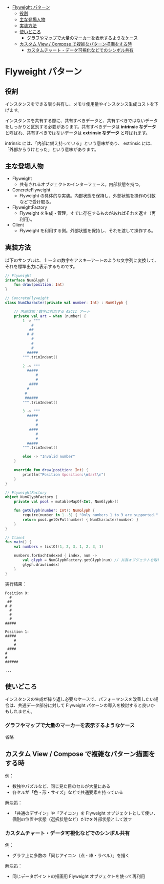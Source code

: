 - [Flyweight パターン](#flyweight-パターン)
  - [役割](#役割)
  - [主な登場人物](#主な登場人物)
  - [実装方法](#実装方法)
  - [使いどころ](#使いどころ)
    - [グラフやマップで大量のマーカーを表示するようなケース](#グラフやマップで大量のマーカーを表示するようなケース)
  - [カスタム View / Compose で複雑なパターン描画をする時](#カスタム-view--compose-で複雑なパターン描画をする時)
    - [カスタムチャート・データ可視化などでのシンボル共有](#カスタムチャートデータ可視化などでのシンボル共有)


# Flyweight パターン

## 役割

インスタンスをできる限り共有し、メモリ使用量やインスタンス生成コストを下げます。

インスタンスを共有する際に、共有すべきデータと、共有すべきではないデータをしっかりと区別する必要があります。共有すべきデータは **intrinsic なデータ** と呼ばれ、共有すべきではないデータは **extrinsic なデータ** と呼ばれます。

intrinsic には、「内部に備え持っている」という意味があり、 extrinsic には、「外部からうけとった」という意味があります。

## 主な登場人物

- Flyweight
  - 共有されるオブジェクトのインターフェース。内部状態を持つ。
- ConcreteFlyweight
  - Flyweight の具体的な実装。内部状態を保持し、外部状態を操作の引数などで受け取る。
- FlyweightFactory
  - Flyweight を生成・管理。すでに存在するものがあればそれを返す（再利用）。
- Client
  - Flyweight を利用する側。外部状態を保持し、それを渡して操作する。


## 実装方法

以下のサンプルは、 1 ～ 3 の数字をアスキーアートのような文字列に変換して、それを標準出力に表示するものです。

```kotlin
// Flyweight
interface NumGlyph {
    fun draw(position: Int)
}

// ConcreteFlyweight
class NumCharacter(private val number: Int) : NumGlyph {

    // 内部状態：数字に対応する ASCII アート
    private val art = when (number) {
        1 -> """
            #
           ##
          # #
            #
            #
            #
          #####
        """.trimIndent()

        2 -> """
          #####
              #
              #
           ####
          #    
         #     
         ######
        """.trimIndent()

        3 -> """
          #####
              #
              #
           ####
              #
              #
          #####
        """.trimIndent()

        else -> "Invalid number"
    }

    override fun draw(position: Int) {
        println("Position $position:\n$art\n")
    }
}

// FlyweightFactory
object NumGlyphFactory {
    private val pool = mutableMapOf<Int, NumGlyph>()

    fun getGlyph(number: Int): NumGlyph {
        require(number in 1..3) { "Only numbers 1 to 3 are supported." }
        return pool.getOrPut(number) { NumCharacter(number) }
    }
}

// Client
fun main() {
    val numbers = listOf(1, 2, 3, 1, 2, 3, 1)

    numbers.forEachIndexed { index, num ->
        val glyph = NumGlyphFactory.getGlyph(num) // 共有オブジェクトを取得
        glyph.draw(index)
    }
}
```

実行結果：

```text
Position 0:
  #
 ##
# #
  #
  #
  #
#####

Position 1:
#####
    #
    #
 ####
#    
#    
######

...
```

## 使いどころ

インスタンスの生成が繰り返し必要なケースで、パフォーマンスを改善したい場合は、共通データ部分に対して Flyweight パターンの導入を検討すると良いかもしれません。


### グラフやマップで大量のマーカーを表示するようなケース

省略


## カスタム View / Compose で複雑なパターン描画をする時

例：

- 数独やパズルなど、同じ見た目のセルが大量にある
- 各セルが「色・形・サイズ」などで共通要素を持っている

解決策：

- 「共通のデザイン」や「アイコン」を Flyweight オブジェクトとして使い、個別の位置や状態（選択状態など）だけを外部状態として渡す


### カスタムチャート・データ可視化などでのシンボル共有

例：

- グラフ上に多数の「同じアイコン（点・棒・ラベル）」を描く

解決策：

- 同じデータポイントの描画用 Flyweight オブジェクトを使って再利用






